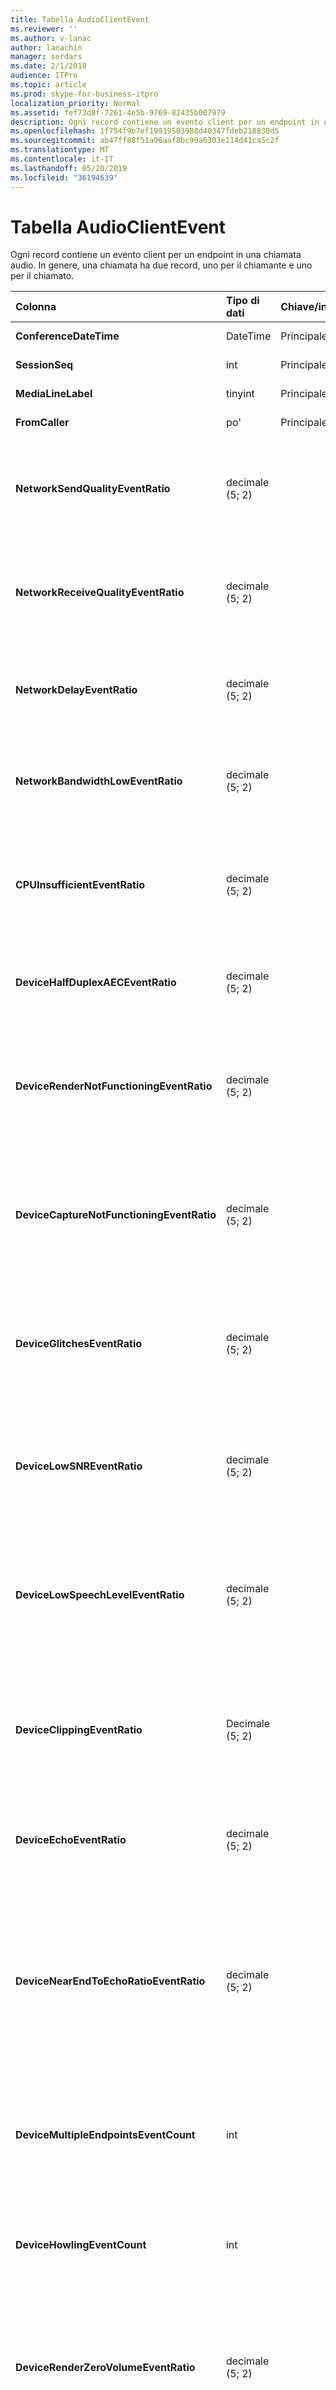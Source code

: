 ```yaml
---
title: Tabella AudioClientEvent
ms.reviewer: ''
ms.author: v-lanac
author: lanachin
manager: serdars
ms.date: 2/1/2018
audience: ITPro
ms.topic: article
ms.prod: skype-for-business-itpro
localization_priority: Normal
ms.assetid: fef73d8f-7261-4e5b-9769-82435b007979
description: Ogni record contiene un evento client per un endpoint in una chiamata audio. In genere, una chiamata ha due record, uno per il chiamante e uno per il chiamato.
ms.openlocfilehash: 1f754f9b7ef19919503988d40347fdeb218830d5
ms.sourcegitcommit: ab47ff88f51a96aaf8bc99a6303e114d41ca5c2f
ms.translationtype: MT
ms.contentlocale: it-IT
ms.lasthandoff: 05/20/2019
ms.locfileid: "36194639"
---
```

# <a name="audioclientevent-table"></a>Tabella AudioClientEvent
 
Ogni record contiene un evento client per un endpoint in una chiamata audio. In genere, una chiamata ha due record, uno per il chiamante e uno per il chiamato.
  
|**Colonna**|**Tipo di dati**|**Chiave/indice**|**Dettagli**|
|:-----|:-----|:-----|:-----|
|**ConferenceDateTime** <br/> |DateTime  <br/> |Principale  <br/> |A cui si fa riferimento dalla [Tabella MediaLine](medialine-0.md).  <br/> |
|**SessionSeq** <br/> |int  <br/> |Principale  <br/> |A cui si fa riferimento dalla [Tabella MediaLine](medialine-0.md).  <br/> |
|**MediaLineLabel** <br/> |tinyint  <br/> |Principale  <br/> |A cui si fa riferimento dalla [Tabella MediaLine](medialine-0.md).  <br/> |
|**FromCaller** <br/> |po'  <br/> |Principale  <br/> |0: dati del destinatario  <br/> 1: dati del chiamante  <br/> |
|**NetworkSendQualityEventRatio** <br/> |decimale (5; 2)  <br/> | <br/> |Percentuale della sessione l'evento NetworkSendQuality è stato generato per lo stato "Bad".  <br/> La qualità della rete in termini di jitter o perdita di pacchetti è grave e ha un impatto sulla qualità dell'audio inviato.  <br/> |
|**NetworkReceiveQualityEventRatio** <br/> |decimale (5; 2)  <br/> | <br/> |Percentuale della sessione l'evento ReceiveSendQuality è stato generato per lo stato "Bad".  <br/> La qualità della rete in termini di jitter o perdita di pacchetti è grave e ha un impatto sulla qualità dell'audio ricevuto.  <br/> |
|**NetworkDelayEventRatio** <br/> |decimale (5; 2)  <br/> | <br/> |Percentuale della sessione che l'evento Delay è stato generato per lo stato "Bad". La latenza della rete è grave e ha un impatto sull'esperienza impedendo comunicazioni interattive  <br/> |
|**NetworkBandwidthLowEventRatio** <br/> |decimale (5; 2)  <br/> | <br/> |Percentuale della sessione l'evento LowBandwidth è stato generato per lo stato "Bad". La larghezza di banda disponibile è insufficiente per un'esperienza vocale accettabile.  <br/> |
|**CPUInsufficientEventRatio** <br/> |decimale (5; 2)  <br/> | <br/> |Percentuale della sessione l'evento CPU insufficiente è stato generato per lo stato "non valido". Sono disponibili cicli di CPU insufficienti per l'elaborazione con le modalità e le applicazioni correnti in uso. Ciò causa distorsioni con il canale audio.  <br/> |
|**DeviceHalfDuplexAECEventRatio** <br/> |decimale (5; 2)  <br/> | <br/> |Percentuale della sessione l'evento DeviceHalfDuplexAEC è stato generato per lo stato "Bad". Per evitare l'eco, il sistema ha immesso half duplex.  <br/> |
|**DeviceRenderNotFunctioningEventRatio** <br/> |decimale (5; 2)  <br/> | <br/> |Percentuale della sessione l'evento DeviceRenderNotFunctioning è stato generato per lo stato "Bad". Il dispositivo di rendering attualmente in uso per la sessione non funziona correttamente. Ciò può causare problemi audio unidirezionali.  <br/> |
|**DeviceCaptureNotFunctioningEventRatio** <br/> |decimale (5; 2)  <br/> | <br/> |Percentuale della sessione l'evento DeviceCaptureNotFunctioning è stato generato per lo stato "Bad". Il dispositivo di acquisizione attualmente in uso per la sessione non funziona correttamente. Ciò può causare problemi audio unidirezionali.  <br/> |
|**DeviceGlitchesEventRatio** <br/> |decimale (5; 2)  <br/> | <br/> |Percentuale della sessione l'evento DeviceGlitches è stato generato per lo stato "Bad". Il rendering dell'audio causa distorsioni è grave. Queste anomalie possono essere causate da problemi di driver, rimandi temporali (DPC), e uso elevato della CPU.  <br/> |
|**DeviceLowSNREventRatio** <br/> |decimale (5; 2)  <br/> | <br/> |Percentuale della sessione l'evento DeviceLowSNR è stato generato per lo stato "Bad". La qualità di acquisizione è molto povera, molto rumorosa o l'utente sta discutendo troppo lontano dal microfono. Questo causerà distorsioni.  <br/> |
|**DeviceLowSpeechLevelEventRatio** <br/> |decimale (5; 2)  <br/> | <br/> |Percentuale della sessione l'evento DeviceLowSpeechLevel è stato generato per lo stato "Bad". Il livello del discorso dell'utente è troppo basso e il sistema non può aumentarlo ulteriormente. Ciò può causare distorsioni o percepire l'audio unidirezionale.  <br/> |
|**DeviceClippingEventRatio** <br/> |Decimale (5; 2)  <br/> | <br/> |Percentuale della sessione l'evento DeviceClipping è stato generato per lo stato "Bad".  <br/> Quando il microfono termina con la fine del discorso, la distorsione viene pronunciata a causa del ritaglio. È importante evitare il ritaglio del microfono vicino alla fine.  <br/> |
|**DeviceEchoEventRatio** <br/> |decimale (5; 2)  <br/> | <br/> |Percentuale della sessione l'evento DeviceEchoEvent è stato generato per lo stato "Bad". Il dispositivo o la configurazione sta causando l'eco oltre la capacità del sistema di compensare.  <br/> |
|**DeviceNearEndToEchoRatioEventRatio** <br/> |decimale (5; 2)  <br/> | <br/> |Percentuale della sessione l'evento DeviceNearEndToEchoRatio è stato generato per lo stato "Bad". Il discorso dell'utente è troppo basso rispetto all'eco che viene acquisito, che ha un impatto sull'esperienza degli utenti, perché limita la facilità di interruzione di un utente. Ridurre il volume dell'altoparlante, posizionare il microfono più vicino all'oratore.  <br/> |
|**DeviceMultipleEndpointsEventCount** <br/> |int  <br/> ||Numero di volte durante la sessione l'evento DeviceMultipleEndpoints è stato generato per lo stato "Bad". Più endpoint audio nella stessa sessione rilevati e il sistema ha compensato riducendo il volume di rendering.  <br/> |
|**DeviceHowlingEventCount** <br/> |int  <br/> | <br/> |Numero di volte durante la sessione l'evento DeviceHowlingEvent è stato generato per lo stato "Bad". Loop di feedback audio rilevato (causato da più endpoint che condividono il percorso audio).  <br/> |
|**DeviceRenderZeroVolumeEventRatio** <br/> |decimale (5; 2)  <br/> ||Percentuale della sessione l'evento DeviceRenderZeroVolume è stato generato per essere nello stato "Bad". Il dispositivo di rendering è stato impostato su zero volume.  <br/> Questa colonna è stata introdotta in Microsoft Lync Server 2013.  <br/> |
|**DeviceRenderMuteEventRatio** <br/> |decimale (5; 2)  <br/> ||Percentuale della sessione l'evento DeviceRenderMute è stato generato per essere nello stato "Bad". Il dispositivo di rendering è stato disattivato.  <br/> Questa colonna è stata introdotta in Microsoft Lync Server 2013.  <br/> |
   

